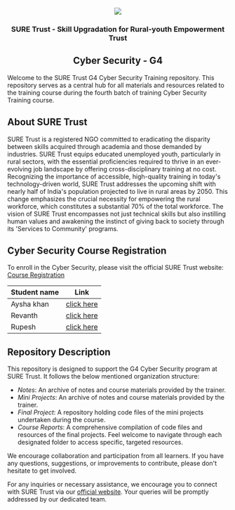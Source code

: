 <!-- PROJECT LOGO -->
<br />

<div align="center">
   <img src='https://user-images.githubusercontent.com/73131499/166115643-d3187f47-d38f-41b2-ae42-5ecbbc60de14.png' />


<h3 align="center">SURE Trust - Skill Upgradation for Rural-youth Empowerment Trust</h3>
  <h2>  Cyber Security - G4 </h2>
</div>

Welcome to the SURE Trust G4 Cyber Security Training repository. This repository serves as a central hub for all materials and resources related to the training course during the fourth batch of training Cyber Security Training course.

## About SURE Trust

SURE Trust is a registered NGO committed to eradicating the disparity between skills acquired through academia and those demanded by industries. SURE Trust equips educated unemployed youth, particularly in rural sectors, with the essential proficiencies required to thrive in an ever-evolving job landscape by offering cross-disciplinary training at no cost. Recognizing the importance of accessible, high-quality training in today's technology-driven world, SURE Trust addresses the upcoming shift with nearly half of India's population projected to live in rural areas by 2050. This change emphasizes the crucial necessity for empowering the rural workforce, which constitutes a substantial 70% of the total workforce. The vision of SURE Trust encompasses not just technical skills but also instilling human values and awakening the instinct of giving back to society through its 'Services to Community' programs. 

## Cyber Security Course Registration

To enroll in the Cyber Security, please visit the official SURE Trust website: [Course Registration](https://suretrustforruralyouth.com/courses/32)


|Student name|Link|
|------------|----|
|Aysha khan|[click here](https://github.com/sure-trust/G4_CS/blob/main/Course%20Reports/Aysha%20khan.md)|
|Revanth|[click here](https://github.com/sure-trust/G4_CS/blob/main/Course%20Reports/ANAND%20REVANTH%20KUMAR.md)|
|Rupesh|[click here](https://github.com/sure-trust/G4_CS/blob/main/Course%20Reports/Rupesh.md)|


## Repository Description

This repository is designed to support the G4 Cyber Security program at SURE Trust. It follows the below mentioned organization structure:

- *Notes*: An archive of  notes and course materials provided by the trainer.
- *Mini Projects*: An archive of notes and course materials provided by the trainer.
- *Final Project*: A repository holding code files of the mini projects undertaken during the course.
- *Course Reports*: A comprehensive compilation of code files and resources of the final projects.
Feel welcome to navigate through each designated folder to access specific, targeted resources. 

We encourage collaboration and participation from all learners. If you have any questions, suggestions, or improvements to contribute, please don't hesitate to get involved.

For any inquiries or necessary assistance, we encourage you to connect with SURE Trust via our [official website](https://suretrustforruralyouth.com/). Your queries will be promptly addressed by our dedicated team.
